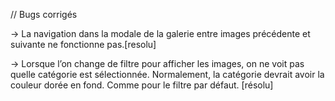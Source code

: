 // Bugs corrigés

-> La navigation dans la modale de la galerie entre images précédente et suivante ne fonctionne pas.[resolu]

-> Lorsque l’on change de filtre pour afficher les images, on ne voit pas quelle catégorie est sélectionnée. Normalement, la catégorie devrait avoir la couleur dorée en fond. Comme pour le filtre par défaut. [résolu]

